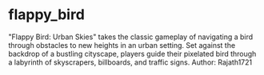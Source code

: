 # flappy_bird
"Flappy Bird: Urban Skies" takes the classic gameplay of navigating a bird through obstacles to new heights in an urban setting. Set against the backdrop of a bustling cityscape, players guide their pixelated bird through a labyrinth of skyscrapers, billboards, and traffic signs.
Author: Rajath1721
